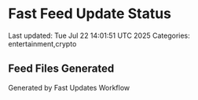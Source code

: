 # Fast Feed Update Status
Last updated: Tue Jul 22 14:01:51 UTC 2025
Categories: entertainment,crypto

## Feed Files Generated

Generated by Fast Updates Workflow
